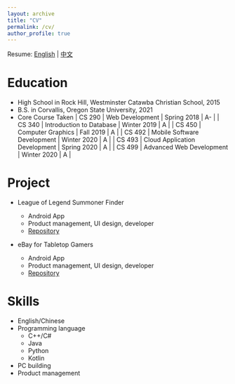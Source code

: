 ```yaml
---
layout: archive
title: "CV"
permalink: /cv/
author_profile: true
---
```


Resume: [English](../files/简历_英.pdf) | [中文](../files/简历_中.pdf)

Education
======
* High School in Rock Hill, Westminster Catawba Christian School, 2015
* B.S. in Corvallis, Oregon State University, 2021
* Core Course Taken
| CS 290 | Web Development               | Spring 2018 | A-    |
| CS 340 | Introduction to Database      | Winter 2019 | A     |
| CS 450 | Computer Graphics             | Fall 2019   | A     |
| CS 492 | Mobile Software Development   | Winter 2020 | A     |
| CS 493 | Cloud Application Development | Spring 2020 | A     |
| CS 499 | Advanced Web Development      | Winter 2020 | A     |

Project
======
* League of Legend Summoner Finder
  * Android App
  * Product management, UI design, developer
  * [Repository](https://github.com/OregonTeamWE/LeagueStatFinder)

* eBay for Tabletop Gamers
  * Android App
  * Product management, UI design, developer
  * [Repository](https://github.com/OregonTeamWE/TableStop)

Skills
======
* English/Chinese
* Programming language
  * C++/C#
  * Java
  * Python
  * Kotlin
* PC building
* Product management
